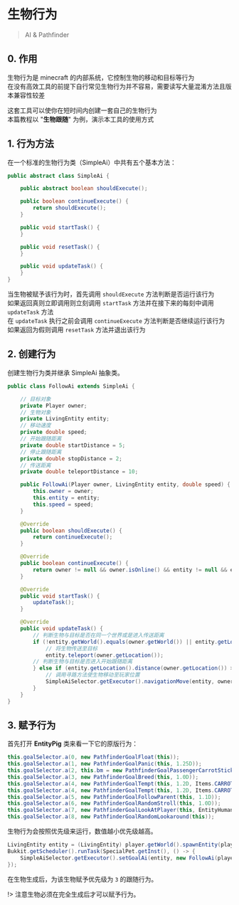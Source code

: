 # 生物行为
> AI & Pathfinder

## 0. 作用

生物行为是 minecraft 的内部系统，它控制生物的移动和目标等行为  
在没有高效工具的前提下自行常见生物行为并不容易，需要读写大量混淆方法且版本兼容性较差  

这套工具可以使你在短时间内创建一套自己的生物行为  
本篇教程以 "**生物跟随**" 为例，演示本工具的使用方式  

## 1. 行为方法

在一个标准的生物行为类（SimpleAi）中共有五个基本方法：

```java
public abstract class SimpleAi {

    public abstract boolean shouldExecute();

    public boolean continueExecute() {
        return shouldExecute();
    }

    public void startTask() {
    }

    public void resetTask() {
    }

    public void updateTask() {
    }
}
```

当生物被赋予该行为时，首先调用 ``shouldExecute`` 方法判断是否运行该行为  
如果返回真则立即调用则立刻调用 ``startTask`` 方法并在接下来的每刻中调用 ``updateTask`` 方法  
在 ``updateTask`` 执行之前会调用 ``continueExecute`` 方法判断是否继续运行该行为  
如果返回为假则调用 ``resetTask`` 方法并退出该行为  

## 2. 创建行为

创建生物行为类并继承 SimpleAi 抽象类。

```java
public class FollowAi extends SimpleAi {

    // 目标对象
    private Player owner;
    // 生物对象
    private LivingEntity entity;
    // 移动速度
    private double speed;
    // 开始跟随距离
    private double startDistance = 5;
    // 停止跟随距离
    private double stopDistance = 2;
    // 传送距离
    private double teleportDistance = 10;

    public FollowAi(Player owner, LivingEntity entity, double speed) {
        this.owner = owner;
        this.entity = entity;
        this.speed = speed;
    }

    @Override
    public boolean shouldExecute() {
        return continueExecute();
    }

    @Override
    public boolean continueExecute() {
        return owner != null && owner.isOnline() && entity != null && entity.isValid();
    }

    @Override
    public void startTask() {
        updateTask();
    }

    @Override
    public void updateTask() {
        // 判断生物与目标是否在同一个世界或是进入传送距离
        if (!entity.getWorld().equals(owner.getWorld()) || entity.getLocation().distance(owner.getLocation()) > teleportDistance) {
            // 将生物传送至目标
            entity.teleport(owner.getLocation());
        // 判断生物与目标是否进入开始跟随距离
        } else if (entity.getLocation().distance(owner.getLocation()) > stopDistance) {
            // 调用寻路方法使生物移动至玩家位置
            SimpleAiSelector.getExecutor().navigationMove(entity, owner.getLocation(), speed);
        }
    }
}
```

## 3. 赋予行为

首先打开 **EntityPig** 类来看一下它的原版行为：
```java
this.goalSelector.a(0, new PathfinderGoalFloat(this));
this.goalSelector.a(1, new PathfinderGoalPanic(this, 1.25D));
this.goalSelector.a(2, this.bm = new PathfinderGoalPassengerCarrotStick(this, 0.3F));
this.goalSelector.a(3, new PathfinderGoalBreed(this, 1.0D));
this.goalSelector.a(4, new PathfinderGoalTempt(this, 1.2D, Items.CARROT_ON_A_STICK, false));
this.goalSelector.a(4, new PathfinderGoalTempt(this, 1.2D, Items.CARROT, false));
this.goalSelector.a(5, new PathfinderGoalFollowParent(this, 1.1D));
this.goalSelector.a(6, new PathfinderGoalRandomStroll(this, 1.0D));
this.goalSelector.a(7, new PathfinderGoalLookAtPlayer(this, EntityHuman.class, 6.0F));
this.goalSelector.a(8, new PathfinderGoalRandomLookaround(this));
```

生物行为会按照优先级来运行，数值越小优先级越高。

```java
LivingEntity entity = (LivingEntity) player.getWorld().spawnEntity(player.getLocation(), EntityType.PIG);
Bukkit.getScheduler().runTask(SpecialPet.getInst(), () -> {
    SimpleAiSelector.getExecutor().setGoalAi(entity, new FollowAi(player, entity, 1), 3);
});
```

在生物生成后，为该生物赋予优先级为 ``3`` 的跟随行为。

!> 注意生物必须在完全生成后才可以赋予行为。

